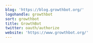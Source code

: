 ```yaml
---
blog: 'https://blog.growthbot.org/'
logohandle: growthbot
sort: growthbot
title: GrowthBot
twitter: oauth/authorize
website: 'https://www.growthbot.org/'
---
```


